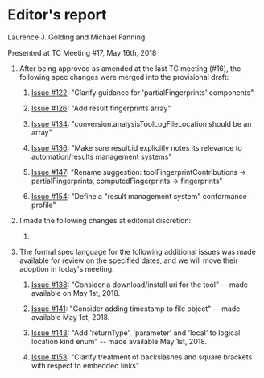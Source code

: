 # Editor's report

Laurence J. Golding and Michael Fanning

Presented at TC Meeting #17, May 16th, 2018

1. After being approved as amended at the last TC meeting (#16), the following spec changes were merged into the provisional draft:

    1. [Issue #122](https://github.com/oasis-tcs/sarif-spec/issues/122): "Clarify guidance for 'partialFingerprints' components"

    1. [Issue #126](https://github.com/oasis-tcs/sarif-spec/issues/126): "Add result.fingerprints array"

    1. [Issue #134](https://github.com/oasis-tcs/sarif-spec/issues/134): "conversion.analysisToolLogFileLocation should be an array"

    1. [Issue #136](https://github.com/oasis-tcs/sarif-spec/issues/136): "Make sure result.id explicitly notes its relevance to automation/results management systems"

    1. [Issue #147](https://github.com/oasis-tcs/sarif-spec/issues/147): "Rename suggestion: toolFingerprintContributions -> partialFingerprints, computedFingerprints -> fingerprints"

    1. [Issue #154](https://github.com/oasis-tcs/sarif-spec/issues/154): "Define a "result management system" conformance profile"

1. I made the following changes at editorial discretion:

    1. 

1. The formal spec language for the following additional issues was made available for review on the specified dates, and we will move their adoption in today's meeting:

    1. [Issue #138](https://github.com/oasis-tcs/sarif-spec/issues/138): "Consider a download/install uri for the tool" -- made available on May 1st, 2018.

    1. [Issue #141](https://github.com/oasis-tcs/sarif-spec/issues/141): "Consider adding timestamp to file object" -- made available May 1st, 2018.

    1. [Issue #143](https://github.com/oasis-tcs/sarif-spec/issues/143): "Add 'returnType', 'parameter' and 'local' to logical location kind enum" -- made available May 1st, 2018.

    1. [Issue #153](https://github.com/oasis-tcs/sarif-spec/issues/153): "Clarify treatment of backslashes and square brackets with respect to embedded links"

